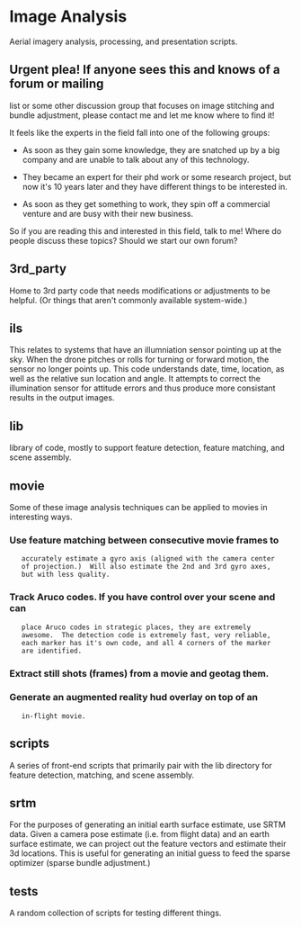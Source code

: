 # Image Analysis

Aerial imagery analysis, processing, and presentation scripts.

## Urgent plea!  If anyone sees this and knows of a forum or mailing
   list or some other discussion group that focuses on image stitching
   and bundle adjustment, please contact me and let me know where to
   find it!

   It feels like the experts in the field fall into one of the
   following groups:

   - As soon as they gain some knowledge, they are snatched up by a
     big company and are unable to talk about any of this technology.

   - They became an expert for their phd work or some research
     project, but now it's 10 years later and they have different
     things to be interested in.

   - As soon as they get something to work, they spin off a commercial
     venture and are busy with their new business.

   So if you are reading this and interested in this field, talk to
   me!  Where do people discuss these topics?  Should we start our own
   forum?
   
## 3rd_party

   Home to 3rd party code that needs modifications or adjustments to
   be helpful.  (Or things that aren't commonly available
   system-wide.)

## ils

   This relates to systems that have an illumniation sensor pointing
   up at the sky.  When the drone pitches or rolls for turning or
   forward motion, the sensor no longer points up.  This code
   understands date, time, location, as well as the relative sun
   location and angle.  It attempts to correct the illumination sensor
   for attitude errors and thus produce more consistant results in the
   output images.

## lib

   library of code, mostly to support feature detection, feature
   matching, and scene assembly.

## movie

   Some of these image analysis techniques can be applied to movies in
   interesting ways.

   ### Use feature matching between consecutive movie frames to
       accurately estimate a gyro axis (aligned with the camera center
       of projection.)  Will also estimate the 2nd and 3rd gyro axes,
       but with less quality.

   ### Track Aruco codes.  If you have control over your scene and can
       place Aruco codes in strategic places, they are extremely
       awesome.  The detection code is extremely fast, very reliable,
       each marker has it's own code, and all 4 corners of the marker
       are identified.

   ### Extract still shots (frames) from a movie and geotag them.

   ### Generate an augmented reality hud overlay on top of an
       in-flight movie.

## scripts

   A series of front-end scripts that primarily pair with the lib
   directory for feature detection, matching, and scene assembly.

## srtm

   For the purposes of generating an initial earth surface estimate,
   use SRTM data.  Given a camera pose estimate (i.e. from flight
   data) and an earth surface estimate, we can project out the feature
   vectors and estimate their 3d locations.  This is useful for
   generating an initial guess to feed the sparse optimizer (sparse
   bundle adjustment.)

## tests

   A random collection of scripts for testing different things.